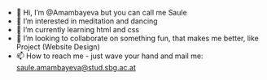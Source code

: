 - 👋 Hi, I’m @Amambayeva but you can call me Saule
- 👀 I’m interested in meditation and dancing
- 🌱 I’m currently learning html and css
- 💞️ I’m looking to collaborate on something fun, that makes me better, like Project (Website Design)
- 📫 How to reach me - just wave your hand and mail me: saule.amambayeva@stud.sbg.ac.at 

<!---
Amambayeva/Amambayeva is a ✨ special ✨ repository because its `README.md` (this file) appears on your GitHub profile.
You can click the Preview link to take a look at your changes.
--->
